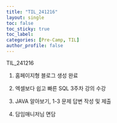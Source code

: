 ```yaml
---
title: "TIL_241216"
layout: single
toc: false
toc_sticky: true
toc_label: 
categories: [Pre-Camp, TIL]
author_profile: false
---
```


TIL_241216

1. 홈페이지형 블로그 생성 완료

2. 엑셀보다 쉽고 빠른 SQL 3주차 강의 수강

3. JAVA 알아보기, 1-3 문제 답변 작성 및 제출

4. 담임매니저님 면담


